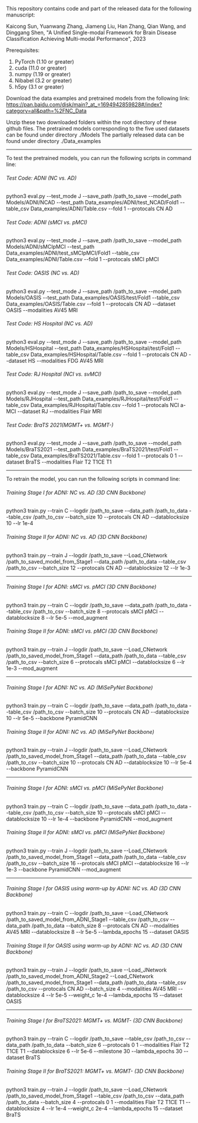 This repository contains code and part of the released data for the following manuscript:

Kaicong Sun, Yuanwang Zhang, Jiameng Liu, Han Zhang, Qian Wang, and Dinggang Shen, "A Unified Single-modal Framework for Brain Disease Classification Achieving Multi-modal Performance", 2023 

Prerequisites:
1. PyTorch (1.10 or greater)
2. cuda (11.0 or greater)
3. numpy (1.19 or greater)
4. Nibabel (3.2 or greater)
5. h5py (3.1 or greater)

Download the data examples and pretrained models from the following link:
https://pan.baidu.com/disk/main?_at_=1694942859828#/index?category=all&path=%2FNC_Data

Unzip these two downloaded folders within the root directory of these github files.
The pretrained models corresponding to the five used datasets can be found under directory ./Models
The partially released data can be found under directory ./Data_examples

----------------------------------------------------------------------------------------------------------------------------------------------------------------------------
To test the pretrained models, you can run the following scripts in command line:

###### Test Code: ADNI (NC vs. AD) ######
python3 eval.py --test_mode J --save_path /path_to_save --model_path Models/ADNI/NCAD --test_path Data_examples/ADNI/test_NCAD/Fold1 --table_csv Data_examples/ADNI/Table.csv --fold 1 --protocals CN AD 

###### Test Code: ADNI (sMCI vs. pMCI) ######
python3 eval.py --test_mode J --save_path /path_to_save --model_path Models/ADNI/sMCIpMCI --test_path Data_examples/ADNI/test_sMCIpMCI/Fold1 --table_csv Data_examples/ADNI/Table.csv --fold 1 --protocals sMCI pMCI 

###### Test Code: OASIS (NC vs. AD) ######
python3 eval.py --test_mode J --save_path /path_to_save --model_path Models/OASIS --test_path Data_examples/OASIS/test/Fold1 --table_csv Data_examples/OASIS/Table.csv --fold 1 --protocals CN AD --dataset OASIS --modalities AV45 MRI

###### Test Code: HS Hospital (NC vs. AD) ######
python3 eval.py --test_mode J --save_path /path_to_save --model_path Models/HSHospital --test_path Data_examples/HSHospital/test/Fold1 --table_csv Data_examples/HSHospital/Table.csv --fold 1 --protocals CN AD --dataset HS --modalities FDG AV45 MRI

###### Test Code: RJ Hospital (NCI vs. svMCI) ###### 
python3 eval.py --test_mode J --save_path /path_to_save --model_path Models/RJHospital --test_path Data_examples/RJHospital/test/Fold1 --table_csv Data_examples/RJHospital/Table.csv --fold 1 --protocals NCI a-MCI --dataset RJ --modalities Flair MRI

###### Test Code: BraTS 2021(MGMT+ vs. MGMT-) ###### 
python3 eval.py --test_mode J --save_path /path_to_save --model_path Models/BraTS2021 --test_path Data_examples/BraTS2021/test/Fold1 --table_csv Data_examples/BraTS2021/Table.csv --fold 1 --protocals 0 1 --dataset BraTS --modalities Flair T2 T1CE T1

------------------------------------------------------------------------------------------------------------------------------------------------------------------------------
To retrain the model, you can run the following scripts in command line:
 
###### Training Stage I for ADNI: NC vs. AD (3D CNN Backbone) ######
python3 train.py --train C --logdir  /path_to_save  --data_path /path_to_data  --table_csv /path_to_csv --batch_size 10  --protocals CN AD  --datablocksize 10 --lr 1e-4  

###### Training Stage II for ADNI: NC vs. AD (3D CNN Backbone) ###### 
python3 train.py --train J --logdir /path_to_save --Load_CNetwork /path_to_saved_model_from_Stage1 --data_path /path_to_data  --table_csv /path_to_csv --batch_size 12 --protocals CN AD --datablocksize 12 --lr 1e-3 

------------------------------------------------------------------------

###### Training Stage I for ADNI: sMCI vs. pMCI (3D CNN Backbone) ###### 
python3 train.py --train C --logdir /path_to_save  --data_path /path_to_data  --table_csv /path_to_csv --batch_size 8  --protocals sMCI pMCI --datablocksize 8 --lr 5e-5 --mod_augment

###### Training Stage II for ADNI: sMCI vs. pMCI (3D CNN Backbone) ######
python3 train.py --train J --logdir /path_to_save --Load_CNetwork /path_to_saved_model_from_Stage1 --data_path /path_to_data  --table_csv /path_to_csv --batch_size 6  --protocals sMCI pMCI --datablocksize 6 --lr 1e-3  --mod_augment

------------------------------------------------------------------------

###### Training Stage I for ADNI: NC vs. AD (MiSePyNet Backbone) ###### 
python3 train.py --train C --logdir  /path_to_save  --data_path /path_to_data  --table_csv /path_to_csv --batch_size 10  --protocals CN AD  --datablocksize 10 --lr 5e-5  --backbone PyramidCNN

###### Training Stage II for ADNI: NC vs. AD (MiSePyNet Backbone) ######
python3 train.py --train J --logdir /path_to_save --Load_CNetwork /path_to_saved_model_from_Stage1 --data_path /path_to_data  --table_csv /path_to_csv --batch_size 10 --protocals CN AD --datablocksize 10 --lr 5e-4 --backbone PyramidCNN

------------------------------------------------------------------------

###### Training Stage I for ADNI: sMCI vs. pMCI (MiSePyNet Backbone) ###### 
python3 train.py --train C --logdir  /path_to_save  --data_path /path_to_data  --table_csv /path_to_csv --batch_size 10 --protocals sMCI pMCI --datablocksize 10 --lr 1e-4 --backbone PyramidCNN --mod_augment

###### Training Stage II for ADNI: sMCI vs. pMCI (MiSePyNet Backbone) ###### 
python3 train.py --train J --logdir /path_to_save --Load_CNetwork /path_to_saved_model_from_Stage1 --data_path /path_to_data  --table_csv /path_to_csv --batch_size 16 --protocals sMCI pMCI  --datablocksize 16 --lr 1e-3 --backbone PyramidCNN --mod_augment

------------------------------------------------------------------------

###### Training Stage I for OASIS using warm-up by ADNI: NC vs. AD (3D CNN Backbone) ###### 
python3 train.py --train C --logdir /path_to_save --Load_CNetwork /path_to_saved_model_from_ADNI_Stage1 --table_csv /path_to_csv --data_path /path_to_data --batch_size 8  --protocals CN AD  --modalities AV45 MRI --datablocksize 8 --lr 5e-5 --lambda_epochs 15  --dataset OASIS 

###### Training Stage II for OASIS using warm-up by ADNI: NC vs. AD (3D CNN Backbone) ###### 
python3 train.py --train J --logdir /path_to_save --Load_JNetwork /path_to_saved_model_from_ADNI_Stage2  --Load_CNetwork /path_to_saved_model_from_Stage1 --data_path /path_to_data  --table_csv /path_to_csv --protocals CN AD --batch_size 4 --modalities AV45 MRI --datablocksize 4 --lr 5e-5 --weight_c 1e-4  --lambda_epochs 15 --dataset OASIS 

------------------------------------------------------------------------

###### Training Stage I for BraTS2021: MGMT+ vs. MGMT- (3D CNN Backbone) ###### 
python3 train.py --train C --logdir  /path_to_save --table_csv /path_to_csv --data_path /path_to_data --batch_size 6  --protocals 0 1 --modalities Flair T2 T1CE T1 --datablocksize 6 --lr 5e-6 --milestone 30 --lambda_epochs 30 --dataset BraTS 

###### Training Stage II for BraTS2021: MGMT+ vs. MGMT- (3D CNN Backbone) ###### 
python3 train.py --train J --logdir /path_to_save  --Load_CNetwork /path_to_saved_model_from_Stage1 --table_csv /path_to_csv --data_path /path_to_data --batch_size 4 --protocals 0 1 --modalities Flair T2 T1CE T1 --datablocksize 4 --lr 1e-4 --weight_c 2e-4 --lambda_epochs 15 --dataset BraTS 








